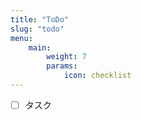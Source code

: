 ```yaml
---
title: "ToDo"
slug: "todo"
menu:
    main:
        weight: 7
        params: 
            icon: checklist
---
```


- [ ] タスク